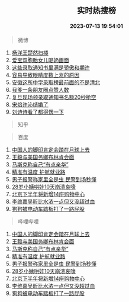 <div align="center"><h2>实时热搜榜</h2><h4>2023-07-13 19:54:01</h4></div>

> 微博  

1. [杨洋王楚然扫楼](https://s.weibo.com/weibo?q=%23%E6%9D%A8%E6%B4%8B%E7%8E%8B%E6%A5%9A%E7%84%B6%E6%89%AB%E6%A5%BC%23&t=31&band_rank=1&Refer=top)<br />
2. [爱宝双胞胎女儿喝奶画面](https://s.weibo.com/weibo?q=%23%E7%88%B1%E5%AE%9D%E5%8F%8C%E8%83%9E%E8%83%8E%E5%A5%B3%E5%84%BF%E5%96%9D%E5%A5%B6%E7%94%BB%E9%9D%A2%23&t=31&band_rank=2&Refer=top)<br />
3. [这些录取通知书里满是骄傲和期许](https://s.weibo.com/weibo?q=%23%E8%BF%99%E4%BA%9B%E5%BD%95%E5%8F%96%E9%80%9A%E7%9F%A5%E4%B9%A6%E9%87%8C%E6%BB%A1%E6%98%AF%E9%AA%84%E5%82%B2%E5%92%8C%E6%9C%9F%E8%AE%B8%23&t=31&band_rank=3&Refer=top)<br />
4. [容易导致眼睛度数上涨的原因](https://s.weibo.com/weibo?q=%23%E5%AE%B9%E6%98%93%E5%AF%BC%E8%87%B4%E7%9C%BC%E7%9D%9B%E5%BA%A6%E6%95%B0%E4%B8%8A%E6%B6%A8%E7%9A%84%E5%8E%9F%E5%9B%A0%23&t=31&band_rank=4&Refer=top)<br />
5. [安徽这所中学录取榜最前面的不是清北](https://s.weibo.com/weibo?q=%23%E5%AE%89%E5%BE%BD%E8%BF%99%E6%89%80%E4%B8%AD%E5%AD%A6%E5%BD%95%E5%8F%96%E6%A6%9C%E6%9C%80%E5%89%8D%E9%9D%A2%E7%9A%84%E4%B8%8D%E6%98%AF%E6%B8%85%E5%8C%97%23&t=31&band_rank=5&Refer=top)<br />
6. [我爹一条朋友圈点赞人数](https://s.weibo.com/weibo?q=%23%E6%88%91%E7%88%B9%E4%B8%80%E6%9D%A1%E6%9C%8B%E5%8F%8B%E5%9C%88%E7%82%B9%E8%B5%9E%E4%BA%BA%E6%95%B0%23&t=31&band_rank=6&Refer=top)<br />
7. [复旦现场领录取通知书名额20秒抢空](https://s.weibo.com/weibo?q=%23%E5%A4%8D%E6%97%A6%E7%8E%B0%E5%9C%BA%E9%A2%86%E5%BD%95%E5%8F%96%E9%80%9A%E7%9F%A5%E4%B9%A6%E5%90%8D%E9%A2%9D20%E7%A7%92%E6%8A%A2%E7%A9%BA%23&t=31&band_rank=7&Refer=top)<br />
8. [宋焰许沁结婚了](https://s.weibo.com/weibo?q=%23%E5%AE%8B%E7%84%B0%E8%AE%B8%E6%B2%81%E7%BB%93%E5%A9%9A%E4%BA%86%23&t=31&band_rank=8&Refer=top)<br />
9. [刘诗诗看了都得愣一下](https://s.weibo.com/weibo?q=%23%E5%88%98%E8%AF%97%E8%AF%97%E7%9C%8B%E4%BA%86%E9%83%BD%E5%BE%97%E6%84%A3%E4%B8%80%E4%B8%8B%23&t=31&band_rank=9&Refer=top)<br />

> 知乎  


> 百度  

1. [中国人的脚印肯定会踏在月球上去](https://www.baidu.com/s?wd=%E4%B8%AD%E5%9B%BD%E4%BA%BA%E7%9A%84%E8%84%9A%E5%8D%B0%E8%82%AF%E5%AE%9A%E4%BC%9A%E8%B8%8F%E5%9C%A8%E6%9C%88%E7%90%83%E4%B8%8A%E5%8E%BB&sa=fyb_news&rsv_dl=fyb_news)<br />
2. [王毅与美国务卿布林肯会面](https://www.baidu.com/s?wd=%E7%8E%8B%E6%AF%85%E4%B8%8E%E7%BE%8E%E5%9B%BD%E5%8A%A1%E5%8D%BF%E5%B8%83%E6%9E%97%E8%82%AF%E4%BC%9A%E9%9D%A2&sa=fyb_news&rsv_dl=fyb_news)<br />
3. [马斯克称自己“有点亲华”](https://www.baidu.com/s?wd=%E9%A9%AC%E6%96%AF%E5%85%8B%E7%A7%B0%E8%87%AA%E5%B7%B1%E2%80%9C%E6%9C%89%E7%82%B9%E4%BA%B2%E5%8D%8E%E2%80%9D&sa=fyb_news&rsv_dl=fyb_news)<br />
4. [精准有温度 护航就业路](https://www.baidu.com/s?wd=%E7%B2%BE%E5%87%86%E6%9C%89%E6%B8%A9%E5%BA%A6+%E6%8A%A4%E8%88%AA%E5%B0%B1%E4%B8%9A%E8%B7%AF&sa=fyb_news&rsv_dl=fyb_news)<br />
5. [男子报警称家里全是虫 民警到场秒懂](https://www.baidu.com/s?wd=%E7%94%B7%E5%AD%90%E6%8A%A5%E8%AD%A6%E7%A7%B0%E5%AE%B6%E9%87%8C%E5%85%A8%E6%98%AF%E8%99%AB+%E6%B0%91%E8%AD%A6%E5%88%B0%E5%9C%BA%E7%A7%92%E6%87%82&sa=fyb_news&rsv_dl=fyb_news)<br />
6. [28岁小姨哄娃10天崩溃哀嚎](https://www.baidu.com/s?wd=28%E5%B2%81%E5%B0%8F%E5%A7%A8%E5%93%84%E5%A8%8310%E5%A4%A9%E5%B4%A9%E6%BA%83%E5%93%80%E5%9A%8E&sa=fyb_news&rsv_dl=fyb_news)<br />
7. [北京下半年将新增14座购物中心](https://www.baidu.com/s?wd=%E5%8C%97%E4%BA%AC%E4%B8%8B%E5%8D%8A%E5%B9%B4%E5%B0%86%E6%96%B0%E5%A2%9E14%E5%BA%A7%E8%B4%AD%E7%89%A9%E4%B8%AD%E5%BF%83&sa=fyb_news&rsv_dl=fyb_news)<br />
8. [李维嘉吴昕比水浓一点但又没超过血](https://www.baidu.com/s?wd=%E6%9D%8E%E7%BB%B4%E5%98%89%E5%90%B4%E6%98%95%E6%AF%94%E6%B0%B4%E6%B5%93%E4%B8%80%E7%82%B9%E4%BD%86%E5%8F%88%E6%B2%A1%E8%B6%85%E8%BF%87%E8%A1%80&sa=fyb_news&rsv_dl=fyb_news)<br />
9. [狗狗被电动车踏板打了一路屁股](https://www.baidu.com/s?wd=%E7%8B%97%E7%8B%97%E8%A2%AB%E7%94%B5%E5%8A%A8%E8%BD%A6%E8%B8%8F%E6%9D%BF%E6%89%93%E4%BA%86%E4%B8%80%E8%B7%AF%E5%B1%81%E8%82%A1&sa=fyb_news&rsv_dl=fyb_news)<br />

> 哔哩哔哩  

1. [中国人的脚印肯定会踏在月球上去](https://www.baidu.com/s?wd=%E4%B8%AD%E5%9B%BD%E4%BA%BA%E7%9A%84%E8%84%9A%E5%8D%B0%E8%82%AF%E5%AE%9A%E4%BC%9A%E8%B8%8F%E5%9C%A8%E6%9C%88%E7%90%83%E4%B8%8A%E5%8E%BB&sa=fyb_news&rsv_dl=fyb_news)<br />
2. [王毅与美国务卿布林肯会面](https://www.baidu.com/s?wd=%E7%8E%8B%E6%AF%85%E4%B8%8E%E7%BE%8E%E5%9B%BD%E5%8A%A1%E5%8D%BF%E5%B8%83%E6%9E%97%E8%82%AF%E4%BC%9A%E9%9D%A2&sa=fyb_news&rsv_dl=fyb_news)<br />
3. [马斯克称自己“有点亲华”](https://www.baidu.com/s?wd=%E9%A9%AC%E6%96%AF%E5%85%8B%E7%A7%B0%E8%87%AA%E5%B7%B1%E2%80%9C%E6%9C%89%E7%82%B9%E4%BA%B2%E5%8D%8E%E2%80%9D&sa=fyb_news&rsv_dl=fyb_news)<br />
4. [精准有温度 护航就业路](https://www.baidu.com/s?wd=%E7%B2%BE%E5%87%86%E6%9C%89%E6%B8%A9%E5%BA%A6+%E6%8A%A4%E8%88%AA%E5%B0%B1%E4%B8%9A%E8%B7%AF&sa=fyb_news&rsv_dl=fyb_news)<br />
5. [男子报警称家里全是虫 民警到场秒懂](https://www.baidu.com/s?wd=%E7%94%B7%E5%AD%90%E6%8A%A5%E8%AD%A6%E7%A7%B0%E5%AE%B6%E9%87%8C%E5%85%A8%E6%98%AF%E8%99%AB+%E6%B0%91%E8%AD%A6%E5%88%B0%E5%9C%BA%E7%A7%92%E6%87%82&sa=fyb_news&rsv_dl=fyb_news)<br />
6. [28岁小姨哄娃10天崩溃哀嚎](https://www.baidu.com/s?wd=28%E5%B2%81%E5%B0%8F%E5%A7%A8%E5%93%84%E5%A8%8310%E5%A4%A9%E5%B4%A9%E6%BA%83%E5%93%80%E5%9A%8E&sa=fyb_news&rsv_dl=fyb_news)<br />
7. [北京下半年将新增14座购物中心](https://www.baidu.com/s?wd=%E5%8C%97%E4%BA%AC%E4%B8%8B%E5%8D%8A%E5%B9%B4%E5%B0%86%E6%96%B0%E5%A2%9E14%E5%BA%A7%E8%B4%AD%E7%89%A9%E4%B8%AD%E5%BF%83&sa=fyb_news&rsv_dl=fyb_news)<br />
8. [李维嘉吴昕比水浓一点但又没超过血](https://www.baidu.com/s?wd=%E6%9D%8E%E7%BB%B4%E5%98%89%E5%90%B4%E6%98%95%E6%AF%94%E6%B0%B4%E6%B5%93%E4%B8%80%E7%82%B9%E4%BD%86%E5%8F%88%E6%B2%A1%E8%B6%85%E8%BF%87%E8%A1%80&sa=fyb_news&rsv_dl=fyb_news)<br />
9. [狗狗被电动车踏板打了一路屁股](https://www.baidu.com/s?wd=%E7%8B%97%E7%8B%97%E8%A2%AB%E7%94%B5%E5%8A%A8%E8%BD%A6%E8%B8%8F%E6%9D%BF%E6%89%93%E4%BA%86%E4%B8%80%E8%B7%AF%E5%B1%81%E8%82%A1&sa=fyb_news&rsv_dl=fyb_news)<br />
